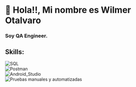 
# 👋 Hola!!, Mi nombre es Wilmer Otalvaro
### Soy QA Engineer.

## Skills:
![SQL](https://img.shields.io/badge/SQL-3DDC84?style=for-the-badge&logo=android&logoColor=white&labelColor=101010)</br>
![Postman](https://img.shields.io/badge/Postman-0095D5?style=for-the-badge&logo=kotlin&logoColor=white&labelColor=101010)</br>
![Android_Studio](https://img.shields.io/badge/Android_Studio-3DDC84?style=for-the-badge&logo=android-studio&logoColor=white&labelColor=101010)</br>
![Pruebas manuales y automatizadas](https://img.shields.io/badge/Pruebas-manuales-y-automatizadas-0095D5?style=for-the-badge&logo=kotlin&logoColor=white&labelColor=101010)</br>








